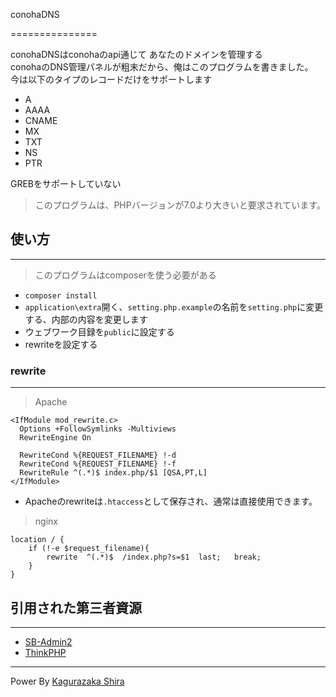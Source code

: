 conohaDNS

===============

conohaDNSはconohaのapi通じて あなたのドメインを管理する\
conohaのDNS管理パネルが粗末だから、俺はこのプログラムを書きました。\
今は以下のタイプのレコードだけをサポートします
+ A
+ AAAA
+ CNAME
+ MX
+ TXT
+ NS
+ PTR

GREBをサポートしていない

> このプログラムは、PHPバージョンが7.0より大きいと要求されています。

## 使い方

-------

> このプログラムはcomposerを使う必要がある

+ `composer install`
+ `application\extra`開く、`setting.php.example`の名前を`setting.php`に変更する、内部の内容を変更します
+ ウェブワーク目録を`public`に設定する
+ rewriteを設定する


### rewrite

-------

> Apache

~~~
<IfModule mod_rewrite.c>
  Options +FollowSymlinks -Multiviews
  RewriteEngine On

  RewriteCond %{REQUEST_FILENAME} !-d
  RewriteCond %{REQUEST_FILENAME} !-f
  RewriteRule ^(.*)$ index.php/$1 [QSA,PT,L]
</IfModule>
~~~

* Apacheのrewriteは`.htaccess`として保存され、通常は直接使用できます。

> nginx

~~~
location / {
	if (!-e $request_filename){
		rewrite  ^(.*)$  /index.php?s=$1  last;   break;
	}
}
~~~

## 引用された第三者資源

-------


+ [SB-Admin2](https://github.com/BlackrockDigital/startbootstrap-sb-admin-2)
+ [ThinkPHP](https://thinkphp.cn)

***
Power By [Kagurazaka Shira](https://blog.ni-co.moe/)
